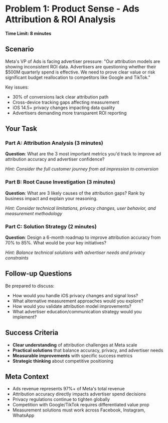 # Problem 1: Product Sense - Ads Attribution & ROI Analysis
**Time Limit: 8 minutes**

## Scenario
Meta's VP of Ads is facing advertiser pressure: "Our attribution models are showing inconsistent ROI data. Advertisers are questioning whether their $500M quarterly spend is effective. We need to prove clear value or risk significant budget reallocation to competitors like Google and TikTok."

Key issues:
- 30% of conversions lack clear attribution path
- Cross-device tracking gaps affecting measurement
- iOS 14.5+ privacy changes impacting data quality
- Advertisers demanding more transparent ROI reporting

## Your Task

### Part A: Attribution Analysis (3 minutes)
**Question**: What are the 3 most important metrics you'd track to improve ad attribution accuracy and advertiser confidence?

*Hint: Consider the full customer journey from ad impression to conversion*

### Part B: Root Cause Investigation (3 minutes)  
**Question**: What are 3 likely causes of the attribution gaps? Rank by business impact and explain your reasoning.

*Hint: Consider technical limitations, privacy changes, user behavior, and measurement methodology*

### Part C: Solution Strategy (2 minutes)
**Question**: Design a 6-month roadmap to improve attribution accuracy from 70% to 85%. What would be your key initiatives?

*Hint: Balance technical solutions with advertiser needs and privacy constraints*

## Follow-up Questions
Be prepared to discuss:
- How would you handle iOS privacy changes and signal loss?
- What alternative measurement approaches would you explore?
- How would you validate attribution model improvements?
- What advertiser education/communication strategy would you implement?

## Success Criteria
- **Clear understanding** of attribution challenges at Meta scale
- **Practical solutions** that balance accuracy, privacy, and advertiser needs
- **Measurable improvements** with specific success metrics
- **Strategic thinking** about competitive positioning

## Meta Context
- Ads revenue represents 97%+ of Meta's total revenue
- Attribution accuracy directly impacts advertiser spend decisions
- Privacy regulations continue to tighten globally
- Competition with Google/TikTok requires differentiated value prop
- Measurement solutions must work across Facebook, Instagram, WhatsApp 